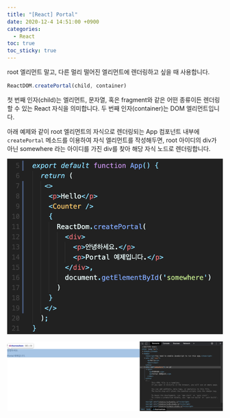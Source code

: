 ```yaml
---
title: "[React] Portal"
date: 2020-12-4 14:51:00 +0900
categories:
  - React
toc: true
toc_sticky: true
---
```


root 엘리먼트 말고, 다른 멀리 떨어진 엘리먼트에 렌더링하고 싶을 때 사용합니다.

```jsx
ReactDOM.createPortal(child, container)
```

첫 번째 인자(child)는 엘리먼트, 문자열, 혹은 fragment와 같은 어떤 종류이든 렌더링할 수 있는 React 자식을 의미합니다. 두 번째 인자(container)는 DOM 엘리먼트입니다.

아래 예제와 같이 root 엘리먼트의 자식으로 렌더링되는 App 컴포넌트 내부에 `createPortal` 메소드를 이용하여 자식 엘리먼트를 작성해두면, root 아이디의 div가 아닌 somewhere 라는 아이디를 가진 div를 찾아 해당 자식 노드로 렌더링합니다.

![/assets/images/React_portal1.png](/assets/images/React_portal1.png)

![/assets/images/React_portal2.png](/assets/images/React_portal2.png)